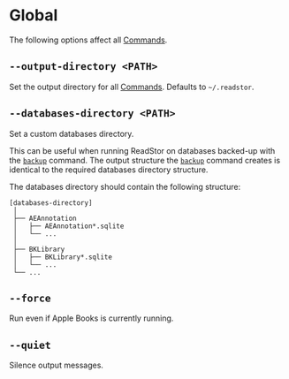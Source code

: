 # Global

The following options affect all [Commands][commands].

## `--output-directory <PATH>`

Set the output directory for all [Commands][commands]. Defaults to `~/.readstor`.

## `--databases-directory <PATH>`

Set a custom databases directory.

This can be useful when running ReadStor on databases backed-up with the
[`backup`][backup] command. The output structure the [`backup`][backup] command
creates is identical to the required databases directory structure.

The databases directory should contain the following structure:

```plaintext
[databases-directory]
 │
 ├── AEAnnotation
 │   ├── AEAnnotation*.sqlite
 │   └── ...
 │
 ├── BKLibrary
 │   ├── BKLibrary*.sqlite
 │   └── ...
 └── ...
```

## `--force`

Run even if Apple Books is currently running.

## `--quiet`

Silence output messages.

[backup]: ./01-commands.md#backup
[commands]: ./01-commands.md

